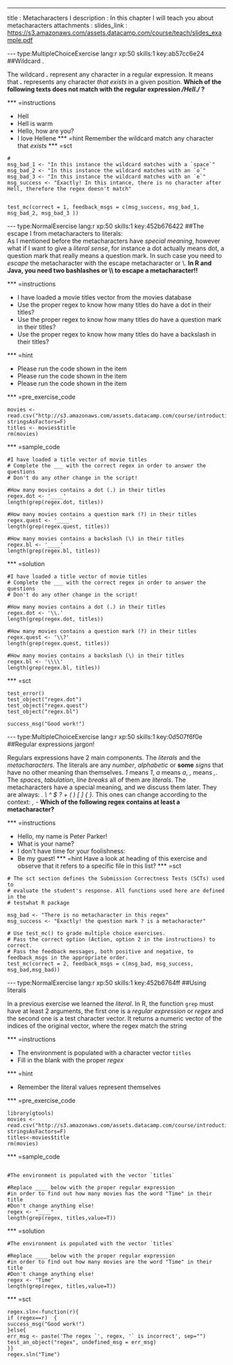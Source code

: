 ---
title       : Metacharacters I
description : In this chapter I will teach you about metacharacters
attachments :
  slides_link : https://s3.amazonaws.com/assets.datacamp.com/course/teach/slides_example.pdf

--- type:MultipleChoiceExercise lang:r xp:50 skills:1 key:ab57cc6e24
##Wildcard .

The wildcard **.** represent any character in a regular expression. It means that **.** represents any character *that exists* in a given position. **Which of the following texts does not match with the regular expression */Hell./*   ?**

*** =instructions
- Hell
- Hell is warm
- Hello, how are you?
- I love Hellene
*** =hint
Remember the wildcard match any character that *exists*
*** =sct
```{r}
#
msg_bad_1 <- "In this instance the wildcard matches with a `space`"
msg_bad_2 <- "In this instance the wildcard matches with an `o`"
msg_bad_3 <- "In this instance the wildcard matches with an `e`"
msg_success <- "Exactly! In this intance, there is no character after Hell, therefore the regex doesn't match"


test_mc(correct = 1, feedback_msgs = c(msg_success, msg_bad_1, msg_bad_2, msg_bad_3 )) 
```

--- type:NormalExercise lang:r xp:50 skills:1 key:452b676422
##The escape I from metacharacters to literals: \
As I mentioned before the metacharacters have *special meaning*, however what if I want to give a *literal sense*, for instance a dot actually means dot, a question mark that really means a question mark. In such case you need to *escape* the metacharacter with the escape metacharacter or \\. **In R and Java, you need two bashlashes or \\\\ to escape a metacharacter!!**

*** =instructions
- I have loaded a movie titles vector from the movies database
- Use the proper regex to know how many titles do have a dot in their titles? 
- Use the proper regex to know how many titles do have a question mark in their titles? 
- Use the proper regex to know how many titles do have a backslash in their titles? 


*** =hint
- Please run the code shown in the item
- Please run the code shown in the item
- Please run the code shown in the item

*** =pre_exercise_code
```{r}
movies <- read.csv("http://s3.amazonaws.com/assets.datacamp.com/course/introduction_to_r/movies.csv", stringsAsFactors=F)
titles <- movies$title
rm(movies)
```
*** =sample_code
```{r}
#I have loaded a title vector of movie titles
# Complete the ___ with the correct regex in order to answer the questions
# Don't do any other change in the script!

#How many movies contains a dot (.) in their titles
regex.dot <- '____'
length(grep(regex.dot, titles))

#How many movies contains a question mark (?) in their titles
regex.quest <- '____'
length(grep(regex.quest, titles))

#How many movies contains a backslash (\) in their titles
regex.bl <- '____'
length(grep(regex.bl, titles))

```

*** =solution
```{r}
#I have loaded a title vector of movie titles
# Complete the ___ with the correct regex in order to answer the questions
# Don't do any other change in the script!

#How many movies contains a dot (.) in their titles
regex.dot <- '\\.'
length(grep(regex.dot, titles))

#How many movies contains a question mark (?) in their titles
regex.quest <- '\\?'
length(grep(regex.quest, titles))

#How many movies contains a backslash (\) in their titles
regex.bl <- '\\\\'
length(grep(regex.bl, titles))

```

*** =sct
```{r}
test_error()
test_object("regex.dot")
test_object("regex.quest")
test_object("regex.bl")

success_msg("Good work!")
```
--- type:MultipleChoiceExercise lang:r xp:50 skills:1 key:0d507f6f0e
##Regular expressions jargon!

Regulars expressions have 2 main components. The *literals* and the *metacharacters*. The literals are any *number*, *alphabetic* or **some** *signs* that have no other meaning than themselves. *1* means *1*, *a* means *a*, *,* means *,*. The *spaces*, *tabulation*, *line breaks* all of them are *literals*. The metacharacters have a special meaning, and we discuss them later. They are always: *.  \  ^  $  ?  +  ( )  [ ]  { }*. This ones can change according to the context: *, -*
**Which of the following regex contains at least a metacharacter?**

*** =instructions
- Hello, my name is Peter Parker!
- What is your name?
- I don't have time for your foolishness: 
- Be my guest!
*** =hint
Have a look at heading of this exercise and observe that it refers to a specific file in this list?
*** =sct
```{r}
# The sct section defines the Submission Correctness Tests (SCTs) used to
# evaluate the student's response. All functions used here are defined in the 
# testwhat R package

msg_bad <- "There is no metacharacter in this regex"
msg_success <- "Exactly! the question mark ? is a metacharacter"

# Use test_mc() to grade multiple choice exercises. 
# Pass the correct option (Action, option 2 in the instructions) to correct.
# Pass the feedback messages, both positive and negative, to feedback_msgs in the appropriate order.
test_mc(correct = 2, feedback_msgs = c(msg_bad, msg_success, msg_bad,msg_bad)) 
```

--- type:NormalExercise lang:r xp:50 skills:1 key:452b6764ff
##Using literals

In a previous exercise we learned the *literal*. In R, the function `grep` must have at least 2 arguments, the first one is a *regular expression* or *regex* and the second one is a test character vector. It returns a numeric vector of the indices of the original vector, where the regex match the string

*** =instructions
- The environment is populated with a character vector `titles`
- Fill in the blank with the proper *regex*


*** =hint
- Remember the literal values represent themselves


*** =pre_exercise_code
```{r}
library(gtools)
movies <- read.csv("http://s3.amazonaws.com/assets.datacamp.com/course/introduction_to_r/movies.csv", stringsAsFactors=F)
titles<-movies$title
rm(movies)

```
*** =sample_code
```{r}

#The environment is populated with the vector `titles`

#Replace ____ below with the proper regular expression 
#in order to find out how many movies has the word "Time" in their title
#Don't change anything else!
regex <- "____"
length(grep(regex, titles,value=T))

```

*** =solution
```{r}
#The environment is populated with the vector `titles`

#Replace ____ below with the proper regular expression
#in order to find out how many movies are the word "Time" in their title
#Don't change anything else!
regex <- "Time"
length(grep(regex, titles,value=T))

```

*** =sct
```{r}
regex.sln<-function(r){
if (regex==r)  {
success_msg("Good work!")
}else{
err_msg <- paste('The regex `', regex, '` is incorrect', sep="")
test_an_object("regex", undefined_msg = err_msg)
}}
regex.sln("Time")

```